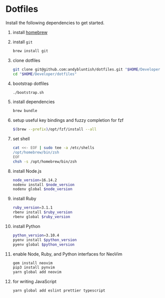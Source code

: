 # Dotfiles

Install the following dependencies to get started.

1. install [homebrew](https://brew.sh)
2. install `git`

   ```sh
   brew install git
   ```

3. clone dotfiles

   ```sh
   git clone git@github.com:andybluntish/dotfiles.git "$HOME/Developer/dotfiles"
   cd "$HOME/Developer/dotfiles"
   ```

4. bootstrap dotfiles

   ```sh
   ./bootstrap.sh
   ```

5. install dependencies

   ```sh
   brew bundle
   ```

6. setup useful key bindings and fuzzy completion for fzf

   ```sh
   $(brew --prefix)/opt/fzf/install --all
   ```

7. set shell

   ```sh
   cat <<- EOF | sudo tee -a /etc/shells
   /opt/homebrew/bin/zsh
   EOF
   chsh -s /opt/homebrew/bin/zsh
   ```

8. install Node.js

   ```sh
   node_version=16.14.2
   nodenv install $node_version
   nodenv global $node_version
   ```

9. install Ruby

   ```sh
   ruby_version=3.1.1
   rbenv install $ruby_version
   rbenv global $ruby_version
   ```

10. install Python

    ```sh
    python_version=3.10.4
    pyenv install $python_version
    pyenv global $python_version
    ```

11. enable Node, Ruby, and Python interfaces for NeoVim

    ```sh
    gem install neovim
    pip3 install pynvim
    yarn global add neovim
    ```

12. for writing JavaScript

    ```sh
    yarn global add eslint prettier typescript
    ```

